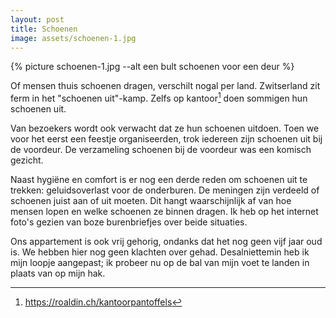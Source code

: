 ```yaml
---
layout: post
title: Schoenen
image: assets/schoenen-1.jpg
---
```


{% picture schoenen-1.jpg --alt een bult schoenen voor een deur %}

Of mensen thuis schoenen dragen, verschilt nogal per land. Zwitserland zit ferm in het "schoenen uit"-kamp. Zelfs op kantoor[^1] doen sommigen hun schoenen uit.

Van bezoekers wordt ook verwacht dat ze hun schoenen uitdoen. Toen we voor het eerst een feestje organiseerden, trok iedereen zijn schoenen uit bij de voordeur. De verzameling schoenen bij de voordeur was een komisch gezicht.

Naast hygiëne en comfort is er nog een derde reden om schoenen uit te trekken: geluidsoverlast voor de onderburen. De meningen zijn verdeeld of schoenen juist aan of uit moeten. Dit hangt waarschijnlijk af van hoe mensen lopen en welke schoenen ze binnen dragen. Ik heb op het internet foto's gezien van boze burenbriefjes over beide situaties.

Ons appartement is ook vrij gehorig, ondanks dat het nog geen vijf jaar oud is. We hebben hier nog geen klachten over gehad. Desalniettemin heb ik mijn loopje aangepast; ik probeer nu op de bal van mijn voet te landen in plaats van op mijn hak.

[^1]: <https://roaldin.ch/kantoorpantoffels>
